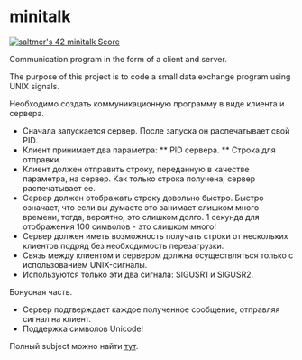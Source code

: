 # minitalk

[![saltmer's 42 minitalk Score](https://badge42.vercel.app/api/v2/cl1mc7bhg006309kzftm5w40f/project/2227762)](https://github.com/JaeSeoKim/badge42)

Communication program in the form of a client and server.

The purpose of this project is to code a small data exchange program using UNIX signals.

Необходимо создать коммуникационную программу в виде клиента и сервера.


* Сначала запускается сервер. После запуска он распечатывает свой PID.
* Клиент принимает два параметра:
** PID сервера.
** Строка для отправки.
* Клиент должен отправить строку, переданную в качестве параметра, на сервер.
Как только строка получена, сервер распечатывает ее.
* Сервер должен отображать строку довольно быстро. Быстро означает, что если вы думаете
это занимает слишком много времени, тогда, вероятно, это слишком долго.
1 секунда для отображения 100 символов - это слишком много!
* Сервер должен иметь возможность получать строки от нескольких клиентов подряд без
необходимость перезагрузки.
* Связь между клиентом и сервером должна осуществляться только с использованием
UNIX-сигналы.
* Используются только эти два сигнала: SIGUSR1 и SIGUSR2.

Бонусная часть.

* Сервер подтверждает каждое полученное сообщение, отправляя сигнал на
клиент.
* Поддержка символов Unicode!

Полный subject можно найти <a href="">тут</a>.
